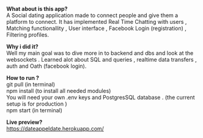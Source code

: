 **What about is this app?**
<br />
A Social dating application made to connect people and give them a platform to connect. It has implemented Real Time Chatting with users , Matching functionallity , User interface , Facebook Login (registration) , Filtering profiles.
<br />

**Why i did it?**
<br />
Well my main goal was to dive more in to backend and dbs and look at the websockets . Learned alot about SQL and queries , realtime data transfers , auth and Oath (facebook login).
<br />

**How to run ?**
</br>
git pull  (in terminal)
</br>
npm install  (to install all needed modules)
</br>
You will need your own .env keys  and PostgresSQL database . (the current setup is for production )
</br>
npm start (in terminal)
</br>

**Live preview?**
<br />
https://dateappeldate.herokuapp.com/
<br />
